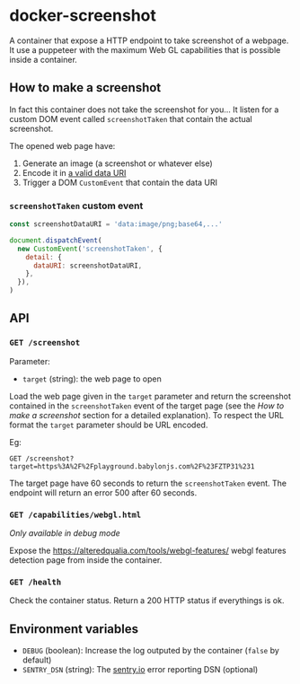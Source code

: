 # docker-screenshot

A container that expose a HTTP endpoint to take screenshot of a webpage. 
It use a puppeteer with the maximum Web GL capabilities that is possible inside a container. 

## How to make a screenshot

In fact this container does not take the screenshot for you... It listen for a custom DOM event called `screenshotTaken` that contain the actual screenshot. 

The opened web page have:
1. Generate an image (a screenshot or whatever else) 
2. Encode it in [a valid data URI](https://www.npmjs.com/package/data-urls)
3. Trigger a DOM `CustomEvent` that contain the data URI

### `screenshotTaken` custom event

```js
const screenshotDataURI = 'data:image/png;base64,...'

document.dispatchEvent(
  new CustomEvent('screenshotTaken', {
    detail: {
      dataURI: screenshotDataURI,
    },
  }),
)
```

## API

### `GET /screenshot`

Parameter:
- `target` (string): the web page to open

Load the web page given in the `target` parameter and return the screenshot contained in the `screenshotTaken` event of the target page (see the *How to make a screenshot* section for a detailed explanation). To respect the URL format the `target` parameter should be URL encoded.

Eg:
```
GET /screenshot?target=https%3A%2F%2Fplayground.babylonjs.com%2F%23FZTP31%231
```

The target page have 60 seconds to return the `screenshotTaken` event. The endpoint will return an error 500 after 60 seconds.

### `GET /capabilities/webgl.html`

*Only available in debug mode*

Expose the https://alteredqualia.com/tools/webgl-features/ webgl features detection page from inside the container.

### `GET /health`

Check the container status. Return a 200 HTTP status if everythings is ok.

## Environment variables

- `DEBUG` (boolean): Increase the log outputed by the container (`false` by default)
- `SENTRY_DSN` (string): The [sentry.io](https://sentry.io/) error reporting DSN (optional)
